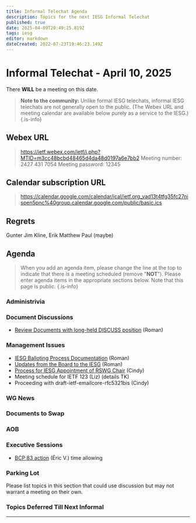 ```yaml
---
title: Informal Telechat Agenda
description: Topics for the next IESG Informal Telechat
published: true
date: 2025-04-09T20:49:25.819Z
tags: iesg
editor: markdown
dateCreated: 2022-07-23T19:46:23.149Z
---
```


# Informal Telechat - April 10, 2025

There **WILL** be a meeting on this date.

> **Note to the community:** Unlike formal IESG telechats, informal IESG telechats are not generally open to the public. (The Webex URL and meeting calendar are available below purely as a service to the IESG.)
{.is-info}

## Webex URL

> https://ietf.webex.com/ietf/j.php?MTID=m3cc48bcbd48465d4da48d0197a6e7bb2
Meeting number: 2427 431 7054
Meeting password: 12345 


## Calendar subscription URL

> https://calendar.google.com/calendar/ical/ietf.org_vad13t4tfg35fc27nispen5pnc%40group.calendar.google.com/public/basic.ics


## Regrets
Gunter
Jim
Kline, Erik
Matthew
Paul (maybe)

## Agenda

> When you add an agenda item, please change the line at the top to indicate that there *is* a meeting scheduled (remove "**NOT**"). Please enter agenda items in the appropriate sections below.
Note that this page is public.
{.is-info}

### Administrivia



### Document Discussions

- [Review Documents with long-held DISCUSS position](https://datatracker.ietf.org/iesg/discusses/) (Roman)

### Management Issues
- [IESG Balloting Process Documentation](https://docs.google.com/document/d/1q36bEeR956PgVaJI8shsqM_u7RZSmQnL52I73tZ5DCI/edit?tab=t.0) (Roman)
- [Updates from the Board to the IESG](https://docs.google.com/document/d/1w_Z_PSDVYkRTU-V5_NaGAcmSkP0MLlbKCe85H5pGlmk/edit?tab=t.0) (Roman)
- [Process for IESG Appointment of RSWG Chair](https://iesg.privatewikis.ietf.org/rswgchairappointment) (Cindy)
- Meeting schedule for IETF 123 (Liz) (details TK)
- Proceeding with draft-ietf-emailcore-rfc5321bis (Cindy)

### WG News 

### Documents to Swap 



### AOB

### Executive Sessions

- [BCP 83 action](https://mailarchive.ietf.org/arch/msg/iesg-only/5rPdk7MaAT0O4Mj_2LXh24xutnM/) (Éric V.) time allowing

### Parking Lot
Please list topics in this section that could use discussion but may not warrant a meeting on their own. 


### Topics Deferred Till Next Informal 

-------


